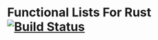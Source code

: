 # Functional Lists For Rust [![Build Status](https://travis-ci.org/davenport-rust/list.svg?branch=master)](https://travis-ci.org/davenport-rust/list)
